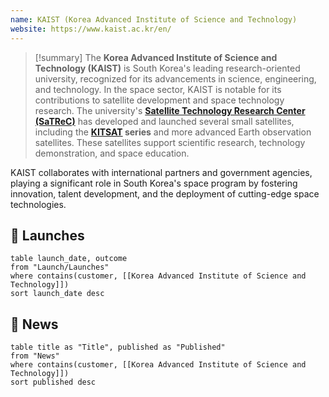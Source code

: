 ```yaml
---
name: KAIST (Korea Advanced Institute of Science and Technology)
website: https://www.kaist.ac.kr/en/
---
```



>[!summary]
The **Korea Advanced Institute of Science and Technology (KAIST)** is South Korea's leading research-oriented university, recognized for its advancements in science, engineering, and technology. In the space sector, KAIST is notable for its contributions to satellite development and space technology research. The university's **[Satellite Technology Research Center (SaTReC)](https://satrec.kaist.ac.kr/e_01_01.php)** has developed and launched several small satellites, including the **[KITSAT](https://en.wikipedia.org/wiki/KITSAT-1) series** and more advanced Earth observation satellites. These satellites support scientific research, technology demonstration, and space education.
>
KAIST collaborates with international partners and government agencies, playing a significant role in South Korea's space program by fostering innovation, talent development, and the deployment of cutting-edge space technologies.

## 🚀 Launches

```dataview
table launch_date, outcome
from "Launch/Launches"
where contains(customer, [[Korea Advanced Institute of Science and Technology]])
sort launch_date desc
```

## 📰 News
```dataview
table title as "Title", published as "Published"
from "News"
where contains(customer, [[Korea Advanced Institute of Science and Technology]])
sort published desc
```
